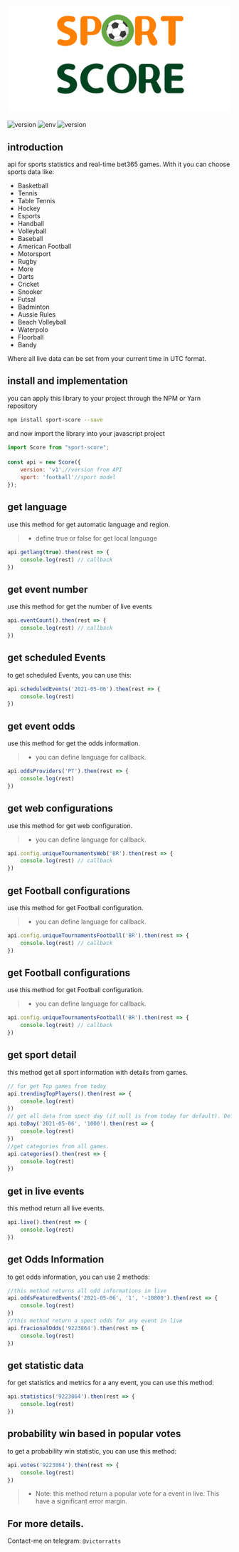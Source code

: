 <p align="center">

<img src="https://github.com/victorratts13/sport-score/blob/main/assets/logo-sporte-score.png?raw=true" width="500" />

![version](https://img.shields.io/badge/version-1.0.7-brightgreen) ![env](https://img.shields.io/badge/lang-javascript-yellow) ![version](https://img.shields.io/badge/env-npm-red) 
</p>


## introduction

api for sports statistics and real-time bet365 games. With it you can choose sports data like:

- Basketball
- Tennis
- Table Tennis
- Hockey
- Esports
- Handball
- Volleyball
- Baseball
- American Football
- Motorsport
- Rugby
- More
- Darts
- Cricket
- Snooker
- Futsal
- Badminton
- Aussie Rules
- Beach Volleyball
- Waterpolo
- Floorball
- Bandy

Where all live data can be set from your current time in UTC format.

## install and implementation

you can apply this library to your project through the NPM or Yarn repository

```bash
npm install sport-score --save

```
and now import the library into your javascript project

```js
import Score from "sport-score";

const api = new Score({
    version: 'v1',//version from API
    sport: 'football'//sport model
});
```

## get language

use this method for get automatic language and region.
>- define true or false for get local language

```js
api.getlang(true).then(rest => {
    console.log(rest) // callback
})
```

## get event number

use this method for get the number of live events

```js
api.eventCount().then(rest => {
    console.log(rest) // callback
})
```

## get scheduled Events

to get scheduled Events, you can use this:

```js
api.scheduledEvents('2021-05-06').then(rest => {
    console.log(rest)
})
```

## get event odds
use this method for get the odds information.

>- you can define language for callback.

```js
api.oddsProviders('PT').then(rest => {
    console.log(rest)
})
```

## get web configurations
use this method for get web configuration.

>- you can define language for callback.

```js
api.config.uniqueTournamentsWeb('BR').then(rest => {
    console.log(rest) // callback
})
```

## get Football configurations
use this method for get Football configuration.

>- you can define language for callback.

```js
api.config.uniqueTournamentsFootball('BR').then(rest => {
    console.log(rest) // callback
})
```

## get Football configurations
use this method for get Football configuration.

>- you can define language for callback.

```js
api.config.uniqueTournamentsFootball('BR').then(rest => {
    console.log(rest) // callback
})
```

## get sport detail

this method get all sport information with details from games.

```js
// for get Top games from today
api.trendingTopPlayers().then(rest => {
    console.log(rest)
})
// get all data from spect day (if null is from today for default). Define number of rows if you like.
api.toDay('2021-05-06', '1000').then(rest => {
    console.log(rest)
})
//get categories from all games.
api.categories().then(rest => {
    console.log(rest)
})
```

## get in live events

this method return all live events.

```js
api.live().then(rest => {
    console.log(rest)
})
```

## get Odds Information

to get odds information, you can use 2 methods:

```js
//this method returns all odd informations in live
api.oddsFeaturedEvents('2021-05-06', '1', '-10800').then(rest => {
    console.log(rest)
})
//this method return a spect odds for any event in live
api.fracionalOdds('9223864').then(rest => {
    console.log(rest)
})
```

## get statistic data

for get statistics and metrics for a any event, you can use this method:

```js
api.statistics('9223864').then(rest => {
    console.log(rest)
})
```

## probability win based in popular votes

to get a probability win statistic, you can use this method:

```js
api.votes('9223864').then(rest => {
    console.log(rest)
})

```

>- Note: this method return a popular vote for a event in live. This have a significant error margin.

## For more details.

Contact-me on telegram: ``@victorratts``


